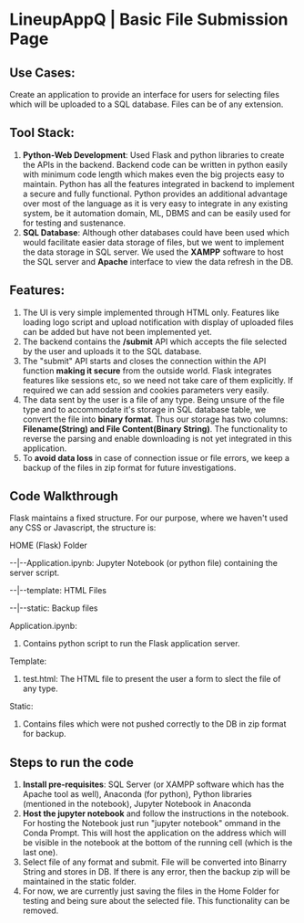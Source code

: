 # LineupAppQ | Basic File Submission Page


## Use Cases:
Create an application to provide an interface for users for selecting files which will be uploaded to a SQL database. Files can be of any extension.


## Tool Stack:
1. **Python-Web Development**: Used Flask and python libraries to create the APIs in the backend. Backend code can be written in python easily with minimum code length which makes even the big projects easy to maintain. Python has all the features integrated in backend to implement a secure and fully functional. Python provides an additional advantage over most of the language as it is very easy to integrate in any existing system, be it automation domain, ML, DBMS and can be easily used for for testing and sustenance.
2. **SQL Database**: Although other databases could have been used which would facilitate easier data storage of files, but we went to implement the data storage in SQL server. We used the **XAMPP** software to host the SQL server and **Apache** interface to view the data refresh in the DB.


## Features:
1. The UI is very simple implemented through HTML only. Features like loading logo script and upload notification with display of uploaded files can be added but have not been implemented yet.
2. The backend contains the **/submit** API which accepts the file selected by the user and uploads it to the SQL database.
3. The "submit" API starts and closes the connection within the API function **making it secure** from the outside world. Flask integrates features like sessions etc, so we need not take care of them explicitly. If required we can add session and cookies parameters very easily.
4. The data sent by the user is a file of any type. Being unsure of the file type and to accommodate it's storage in SQL database table, we convert the file into **binary format**. Thus our storage has two columns: **Filename(String) and File Content(Binary String)**. The functionality to reverse the parsing and enable downloading is not yet integrated in this application.
5. To **avoid data loss** in case of connection issue or file errors, we keep a backup of the files in zip format for future investigations.


## Code Walkthrough
Flask maintains a fixed structure. For our purpose, where we haven't used any CSS or Javascript, the structure is:

HOME (Flask) Folder

--|--Application.ipynb: Jupyter Notebook (or python file) containing the server script.

--|--template: HTML Files

--|--static: Backup files

Application.ipynb:
1. Contains python script to run the Flask application server.

Template:
1. test.html: The HTML file to present the user a form to slect the file of any type.

Static:
1. Contains files which were not pushed correctly to the DB in zip format for backup.


## Steps to run the code
1. **Install pre-requisites**: SQL Server (or XAMPP software which has the Apache tool as well), Anaconda (for python), Python libraries (mentioned in the notebook), Jupyter Notebook in Anaconda
2. **Host the jupyter notebook** and follow the instructions in the notebook. For hosting the Notebook just run "jupyter notebook" ommand in the Conda Prompt. This will host the application on the address which will be visible in the notebook at the bottom of the running cell (which is the last one).
3. Select file of any format and submit. File will be converted into Binarry String and stores in DB. If there is any error, then the backup zip will be maintained in the static folder.
4. For now, we are currently just saving the files in the Home Folder for testing and being sure about the selected file. This functionality can be removed.
